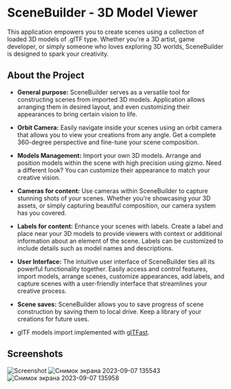 # SceneBuilder - 3D Model Viewer

This application empowers you to create scenes using a collection of loaded 3D models of .glTF type. Whether you're a 3D artist, game developer, or simply someone who loves exploring 3D worlds, SceneBuilder is designed to spark your creativity.

## About the Project

- **General purpose:** SceneBuilder serves as a versatile tool for constructing scenes from imported 3D models. Application allows arranging them in desired layout, and even customizing their appearances to bring certain vision to life.

- **Orbit Camera:** Easily navigate inside your scenes using an orbit camera that allows you to view your creations from any angle. Get a complete 360-degree perspective and fine-tune your scene composition.

- **Models Management:** Import your own 3D models. Arrange and position models within the scene with high precision using gizmo. Need a different look? You can customize their appearance to match your creative vision.

- **Cameras for content:** Use cameras within SceneBuilder to capture stunning shots of your scenes. Whether you're showcasing your 3D assets, or simply capturing beautiful composition, our camera system has you covered.

- **Labels for content:** Enhance your scenes with labels. Create a label and place near your 3D models to provide viewers with context or additional information about an element of the scene. Labels can be customized to include details such as model names and descriptions.

- **User Interface:** The intuitive user interface of SceneBuilder ties all its powerful functionality together. Easily access and control features, import models, arrange scenes, customize appearances, add labels, and capture scenes with a user-friendly interface that streamlines your creative process.

- **Scene saves:** SceneBuilder allows you to save progress of scene construction by saving them to local drive. Keep a library of your creations for future uses.

- glTF models import implemented with [glTFast](https://github.com/atteneder/glTFast).

## Screenshots

![Screenshot](https://github.com/HornostaievPavlo/SceneBuilder/assets/100617116/34dc6002-16f8-4135-8a37-3da567a48be4)
![Снимок экрана 2023-09-07 135543](https://github.com/HornostaievPavlo/SceneBuilder/assets/100617116/76cff2c8-f550-449f-b9a5-b757e5717e13)
![Снимок экрана 2023-09-07 135958](https://github.com/HornostaievPavlo/SceneBuilder/assets/100617116/5f7a5ed3-0314-471f-9c2a-09e14959c2d3)
